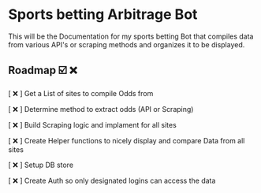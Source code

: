 
# Sports betting Arbitrage Bot

This will be the Documentation for my sports betting Bot that compiles data from various API's or scraping methods and organizes it to be displayed.




## Roadmap ☑️  ❌

[ ❌ ] Get a List of sites to compile Odds from

[ ❌ ] Determine method to extract odds (API or Scraping)

[ ❌ ] Build Scraping logic and implament for all sites

[ ❌ ] Create Helper functions to nicely display and compare Data from all sites

[ ❌ ] Setup DB store

[ ❌ ] Create Auth so only designated logins can access the data




